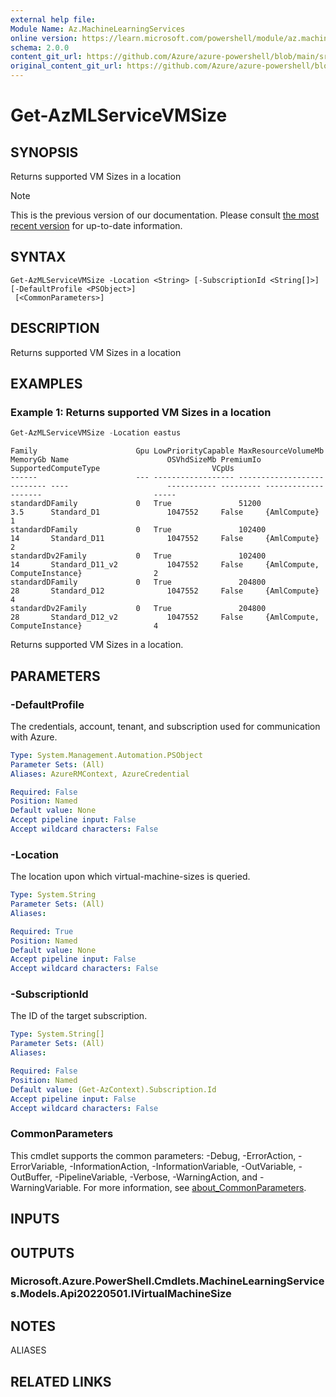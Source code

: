 ```yaml
---
external help file: 
Module Name: Az.MachineLearningServices
online version: https://learn.microsoft.com/powershell/module/az.machinelearningservices/get-azmlservicevmsize
schema: 2.0.0
content_git_url: https://github.com/Azure/azure-powershell/blob/main/src/MachineLearningServices/help/Get-AzMLServiceVMSize.md
original_content_git_url: https://github.com/Azure/azure-powershell/blob/main/src/MachineLearningServices/help/Get-AzMLServiceVMSize.md
---
```


# Get-AzMLServiceVMSize

## SYNOPSIS
Returns supported VM Sizes in a location

> [!NOTE]
>This is the previous version of our documentation. Please consult [the most recent version](/powershell/module/az.machinelearningservices/get-azmlservicevmsize) for up-to-date information.

## SYNTAX

```
Get-AzMLServiceVMSize -Location <String> [-SubscriptionId <String[]>] [-DefaultProfile <PSObject>]
 [<CommonParameters>]
```

## DESCRIPTION
Returns supported VM Sizes in a location

## EXAMPLES

### Example 1: Returns supported VM Sizes in a location
```powershell
Get-AzMLServiceVMSize -Location eastus
```

```output
Family                      Gpu LowPriorityCapable MaxResourceVolumeMb MemoryGb Name                      OSVhdSizeMb PremiumIo SupportedComputeType                         VCpUs
------                      --- ------------------ ------------------- -------- ----                      ----------- --------- --------------------                         -----
standardDFamily             0   True               51200               3.5      Standard_D1               1047552     False     {AmlCompute}                                 1
standardDFamily             0   True               102400              14       Standard_D11              1047552     False     {AmlCompute}                                 2
standardDv2Family           0   True               102400              14       Standard_D11_v2           1047552     False     {AmlCompute, ComputeInstance}                2
standardDFamily             0   True               204800              28       Standard_D12              1047552     False     {AmlCompute}                                 4
standardDv2Family           0   True               204800              28       Standard_D12_v2           1047552     False     {AmlCompute, ComputeInstance}                4
```

Returns supported VM Sizes in a location.

## PARAMETERS

### -DefaultProfile
The credentials, account, tenant, and subscription used for communication with Azure.

```yaml
Type: System.Management.Automation.PSObject
Parameter Sets: (All)
Aliases: AzureRMContext, AzureCredential

Required: False
Position: Named
Default value: None
Accept pipeline input: False
Accept wildcard characters: False
```

### -Location
The location upon which virtual-machine-sizes is queried.

```yaml
Type: System.String
Parameter Sets: (All)
Aliases:

Required: True
Position: Named
Default value: None
Accept pipeline input: False
Accept wildcard characters: False
```

### -SubscriptionId
The ID of the target subscription.

```yaml
Type: System.String[]
Parameter Sets: (All)
Aliases:

Required: False
Position: Named
Default value: (Get-AzContext).Subscription.Id
Accept pipeline input: False
Accept wildcard characters: False
```

### CommonParameters
This cmdlet supports the common parameters: -Debug, -ErrorAction, -ErrorVariable, -InformationAction, -InformationVariable, -OutVariable, -OutBuffer, -PipelineVariable, -Verbose, -WarningAction, and -WarningVariable. For more information, see [about_CommonParameters](http://go.microsoft.com/fwlink/?LinkID=113216).

## INPUTS

## OUTPUTS

### Microsoft.Azure.PowerShell.Cmdlets.MachineLearningServices.Models.Api20220501.IVirtualMachineSize

## NOTES

ALIASES

## RELATED LINKS

